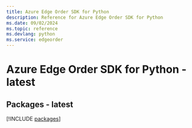 ```yaml
---
title: Azure Edge Order SDK for Python
description: Reference for Azure Edge Order SDK for Python
ms.date: 09/02/2024
ms.topic: reference
ms.devlang: python
ms.service: edgeorder
---
```

# Azure Edge Order SDK for Python - latest
## Packages - latest
[!INCLUDE [packages](edge-order-index.md)]